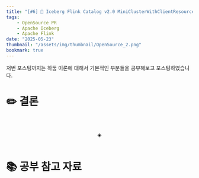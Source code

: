 ```yaml
---
title: "[#6] 📘 Iceberg Flink Catalog v2.0 MiniClusterWithClientResource 종속석 제거"
tags:
    - OpenSource PR
    - Apache Iceberg
	- Apache Flink
date: "2025-05-23"
thumbnail: "/assets/img/thumbnail/OpenSource_2.png"
bookmark: true
---
```


저번 포스팅까지는 하둡 이론에 대해서 기본적인 부분들을 공부해보고 포스팅하였습니다.

# ✏️ 결론

<br>
<br>
<div align="center">◈</div>
<br>

# 📚 공부 참고 자료